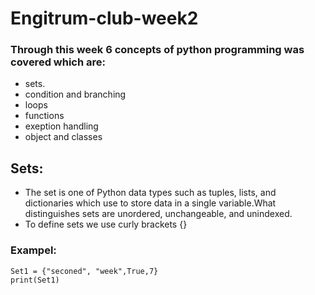 # Engitrum-club-week2
### Through this week 6 concepts of python programming was covered which are:
* sets.
* condition and branching
* loops
* functions
* exeption handling 
* object and classes


## Sets:
* The set is one of Python data types such as tuples, lists, and dictionaries which use to store data in a single variable.What distinguishes sets are unordered, unchangeable, and unindexed.
* To define sets we use curly brackets {}
### Exampel:
```
Set1 = {"seconed", "week",True,7}
print(Set1)

```
